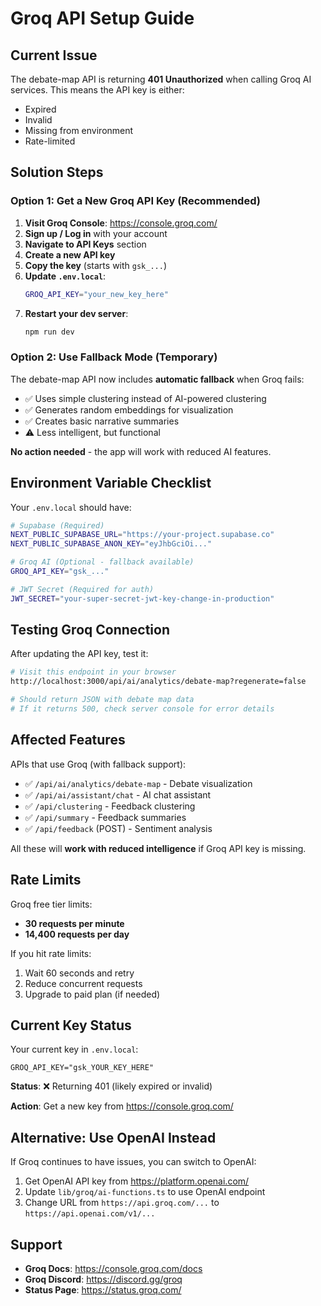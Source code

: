 # Groq API Setup Guide

## Current Issue

The debate-map API is returning **401 Unauthorized** when calling Groq AI services. This means the API key is either:
- Expired
- Invalid
- Missing from environment
- Rate-limited

## Solution Steps

### Option 1: Get a New Groq API Key (Recommended)

1. **Visit Groq Console**: https://console.groq.com/
2. **Sign up / Log in** with your account
3. **Navigate to API Keys** section
4. **Create a new API key**
5. **Copy the key** (starts with `gsk_...`)
6. **Update `.env.local`**:
   ```bash
   GROQ_API_KEY="your_new_key_here"
   ```
7. **Restart your dev server**:
   ```bash
   npm run dev
   ```

### Option 2: Use Fallback Mode (Temporary)

The debate-map API now includes **automatic fallback** when Groq fails:
- ✅ Uses simple clustering instead of AI-powered clustering
- ✅ Generates random embeddings for visualization
- ✅ Creates basic narrative summaries
- ⚠️ Less intelligent, but functional

**No action needed** - the app will work with reduced AI features.

## Environment Variable Checklist

Your `.env.local` should have:

```bash
# Supabase (Required)
NEXT_PUBLIC_SUPABASE_URL="https://your-project.supabase.co"
NEXT_PUBLIC_SUPABASE_ANON_KEY="eyJhbGciOi..."

# Groq AI (Optional - fallback available)
GROQ_API_KEY="gsk_..." 

# JWT Secret (Required for auth)
JWT_SECRET="your-super-secret-jwt-key-change-in-production"
```

## Testing Groq Connection

After updating the API key, test it:

```bash
# Visit this endpoint in your browser
http://localhost:3000/api/ai/analytics/debate-map?regenerate=false

# Should return JSON with debate map data
# If it returns 500, check server console for error details
```

## Affected Features

APIs that use Groq (with fallback support):
- ✅ `/api/ai/analytics/debate-map` - Debate visualization
- ✅ `/api/ai/assistant/chat` - AI chat assistant  
- ✅ `/api/clustering` - Feedback clustering
- ✅ `/api/summary` - Feedback summaries
- ✅ `/api/feedback` (POST) - Sentiment analysis

All these will **work with reduced intelligence** if Groq API key is missing.

## Rate Limits

Groq free tier limits:
- **30 requests per minute**
- **14,400 requests per day**

If you hit rate limits:
1. Wait 60 seconds and retry
2. Reduce concurrent requests
3. Upgrade to paid plan (if needed)

## Current Key Status

Your current key in `.env.local`:
```
GROQ_API_KEY="gsk_YOUR_KEY_HERE"
```

**Status**: ❌ Returning 401 (likely expired or invalid)

**Action**: Get a new key from https://console.groq.com/

## Alternative: Use OpenAI Instead

If Groq continues to have issues, you can switch to OpenAI:

1. Get OpenAI API key from https://platform.openai.com/
2. Update `lib/groq/ai-functions.ts` to use OpenAI endpoint
3. Change URL from `https://api.groq.com/...` to `https://api.openai.com/v1/...`

## Support

- **Groq Docs**: https://console.groq.com/docs
- **Groq Discord**: https://discord.gg/groq
- **Status Page**: https://status.groq.com/
